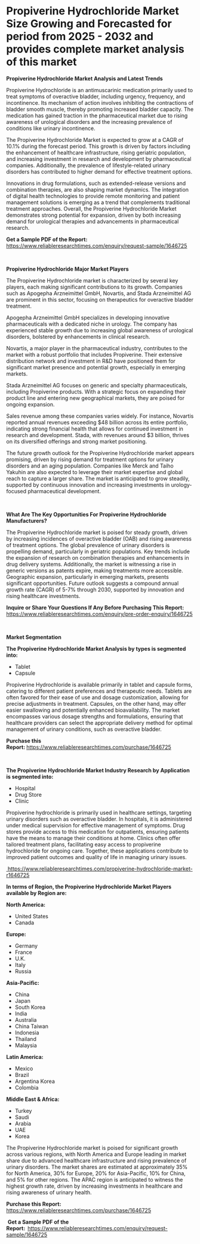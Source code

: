<p><h1>Propiverine Hydrochloride Market Size Growing and Forecasted for period from 2025 - 2032 and provides complete market analysis of this market</h1></p><p><strong>Propiverine Hydrochloride Market Analysis and Latest Trends</strong></p>
<p><p>Propiverine Hydrochloride is an antimuscarinic medication primarily used to treat symptoms of overactive bladder, including urgency, frequency, and incontinence. Its mechanism of action involves inhibiting the contractions of bladder smooth muscle, thereby promoting increased bladder capacity. The medication has gained traction in the pharmaceutical market due to rising awareness of urological disorders and the increasing prevalence of conditions like urinary incontinence.</p><p>The Propiverine Hydrochloride Market is expected to grow at a CAGR of 10.1% during the forecast period. This growth is driven by factors including the enhancement of healthcare infrastructure, rising geriatric population, and increasing investment in research and development by pharmaceutical companies. Additionally, the prevalence of lifestyle-related urinary disorders has contributed to higher demand for effective treatment options.</p><p>Innovations in drug formulations, such as extended-release versions and combination therapies, are also shaping market dynamics. The integration of digital health technologies to provide remote monitoring and patient management solutions is emerging as a trend that complements traditional treatment approaches. Overall, the Propiverine Hydrochloride Market demonstrates strong potential for expansion, driven by both increasing demand for urological therapies and advancements in pharmaceutical research.</p></p>
<p><strong>Get a Sample PDF of the Report:&nbsp;</strong> <a href="https://www.reliableresearchtimes.com/enquiry/request-sample/1646725?utm_campaign=2199&utm_medium=2&utm_source=Github&utm_content=ia&utm_term=19042025&utm_id=propiverine-hydrochloride">https://www.reliableresearchtimes.com/enquiry/request-sample/1646725</a></p>
<p>&nbsp;</p>
<p><strong>Propiverine Hydrochloride Major Market Players</strong></p>
<p><p>The Propiverine Hydrochloride market is characterized by several key players, each making significant contributions to its growth. Companies such as Apogepha Arzneimittel GmbH, Novartis, and Stada Arzneimittel AG are prominent in this sector, focusing on therapeutics for overactive bladder treatment.</p><p>Apogepha Arzneimittel GmbH specializes in developing innovative pharmaceuticals with a dedicated niche in urology. The company has experienced stable growth due to increasing global awareness of urological disorders, bolstered by enhancements in clinical research.</p><p>Novartis, a major player in the pharmaceutical industry, contributes to the market with a robust portfolio that includes Propiverine. Their extensive distribution network and investment in R&D have positioned them for significant market presence and potential growth, especially in emerging markets.</p><p>Stada Arzneimittel AG focuses on generic and specialty pharmaceuticals, including Propiverine products. With a strategic focus on expanding their product line and entering new geographical markets, they are poised for ongoing expansion.</p><p>Sales revenue among these companies varies widely. For instance, Novartis reported annual revenues exceeding $48 billion across its entire portfolio, indicating strong financial health that allows for continued investment in research and development. Stada, with revenues around $3 billion, thrives on its diversified offerings and strong market positioning.</p><p>The future growth outlook for the Propiverine Hydrochloride market appears promising, driven by rising demand for treatment options for urinary disorders and an aging population. Companies like Merck and Taiho Yakuhin are also expected to leverage their market expertise and global reach to capture a larger share. The market is anticipated to grow steadily, supported by continuous innovation and increasing investments in urology-focused pharmaceutical development.</p></p>
<p>&nbsp;</p>
<p><strong>What Are The Key Opportunities For Propiverine Hydrochloride Manufacturers?</strong></p>
<p><p>The Propiverine Hydrochloride market is poised for steady growth, driven by increasing incidences of overactive bladder (OAB) and rising awareness of treatment options. The global prevalence of urinary disorders is propelling demand, particularly in geriatric populations. Key trends include the expansion of research on combination therapies and enhancements in drug delivery systems. Additionally, the market is witnessing a rise in generic versions as patents expire, making treatments more accessible. Geographic expansion, particularly in emerging markets, presents significant opportunities. Future outlook suggests a compound annual growth rate (CAGR) of 5-7% through 2030, supported by innovation and rising healthcare investments.</p></p>
<p><strong>Inquire or Share Your Questions If Any Before Purchasing This Report:</strong> <a href="https://www.reliableresearchtimes.com/enquiry/pre-order-enquiry/1646725?utm_campaign=2199&utm_medium=2&utm_source=Github&utm_content=ia&utm_term=19042025&utm_id=propiverine-hydrochloride">https://www.reliableresearchtimes.com/enquiry/pre-order-enquiry/1646725</a></p>
<p>&nbsp;</p>
<p><strong>Market Segmentation</strong></p>
<p><strong>The Propiverine Hydrochloride Market Analysis by types is segmented into:</strong></p>
<p><ul><li>Tablet</li><li>Capsule</li></ul></p>
<p><p>Propiverine Hydrochloride is available primarily in tablet and capsule forms, catering to different patient preferences and therapeutic needs. Tablets are often favored for their ease of use and dosage customization, allowing for precise adjustments in treatment. Capsules, on the other hand, may offer easier swallowing and potentially enhanced bioavailability. The market encompasses various dosage strengths and formulations, ensuring that healthcare providers can select the appropriate delivery method for optimal management of urinary conditions, such as overactive bladder.</p></p>
<p><strong>Purchase this Report:&nbsp;</strong><a href="https://www.reliableresearchtimes.com/purchase/1646725?utm_campaign=2199&utm_medium=2&utm_source=Github&utm_content=ia&utm_term=19042025&utm_id=propiverine-hydrochloride">https://www.reliableresearchtimes.com/purchase/1646725</a></p>
<p>&nbsp;</p>
<p><strong>The Propiverine Hydrochloride Market Industry Research by Application is segmented into:</strong></p>
<p><ul><li>Hospital</li><li>Drug Store</li><li>Clinic</li></ul></p>
<p><p>Propiverine hydrochloride is primarily used in healthcare settings, targeting urinary disorders such as overactive bladder. In hospitals, it is administered under medical supervision for effective management of symptoms. Drug stores provide access to this medication for outpatients, ensuring patients have the means to manage their conditions at home. Clinics often offer tailored treatment plans, facilitating easy access to propiverine hydrochloride for ongoing care. Together, these applications contribute to improved patient outcomes and quality of life in managing urinary issues.</p></p>
<p><a href="https://www.reliableresearchtimes.com/propiverine-hydrochloride-market-r1646725?utm_campaign=2199&utm_medium=2&utm_source=Github&utm_content=ia&utm_term=19042025&utm_id=propiverine-hydrochloride">&nbsp;https://www.reliableresearchtimes.com/propiverine-hydrochloride-market-r1646725</a></p>
<p><strong>In terms of Region, the Propiverine Hydrochloride Market Players available by Region are:</strong></p>
<p>
    <p> <strong> North America: </strong>
        <ul>
            <li>United States</li>
            <li>Canada</li>
        </ul>
        </p> 
    <p> <strong> Europe: </strong>
        <ul>
            <li>Germany</li>
            <li>France</li>
            <li>U.K.</li>
            <li>Italy</li>
            <li>Russia</li>
        </ul>
        </p> 
    <p> <strong> Asia-Pacific: </strong>
        <ul>
            <li>China</li>
            <li>Japan</li>
            <li>South Korea</li>
            <li>India</li>
            <li>Australia</li>
            <li>China Taiwan</li>
            <li>Indonesia</li>
            <li>Thailand</li>
            <li>Malaysia</li>
        </ul>
        </p> 
    <p> <strong> Latin America: </strong>
        <ul>
            <li>Mexico</li>
            <li>Brazil</li>
            <li>Argentina Korea</li>
            <li>Colombia</li>
        </ul>
        </p> 
    <p> <strong> Middle East & Africa: </strong>
        <ul>
            <li>Turkey</li>
            <li>Saudi</li>
            <li>Arabia</li>
            <li>UAE</li>
            <li>Korea</li>
        </ul>
    </p>
    </p>
<p><p>The Propiverine Hydrochloride market is poised for significant growth across various regions, with North America and Europe leading in market share due to advanced healthcare infrastructure and rising prevalence of urinary disorders. The market shares are estimated at approximately 35% for North America, 30% for Europe, 20% for Asia-Pacific, 10% for China, and 5% for other regions. The APAC region is anticipated to witness the highest growth rate, driven by increasing investments in healthcare and rising awareness of urinary health.</p></p>
<p><strong>Purchase this Report: </strong><a href="https://www.reliableresearchtimes.com/purchase/1646725?utm_campaign=2199&utm_medium=2&utm_source=Github&utm_content=ia&utm_term=19042025&utm_id=propiverine-hydrochloride">https://www.reliableresearchtimes.com/purchase/1646725</a></p>
<p>&nbsp;<strong>Get a Sample PDF of the Report:&nbsp;&nbsp;</strong><a href="https://www.reliableresearchtimes.com/enquiry/request-sample/1646725?utm_campaign=2199&utm_medium=2&utm_source=Github&utm_content=ia&utm_term=19042025&utm_id=propiverine-hydrochloride">https://www.reliableresearchtimes.com/enquiry/request-sample/1646725</a></p>
<p><strong></strong></p>
<p><p></p><p></p><p></p></p>